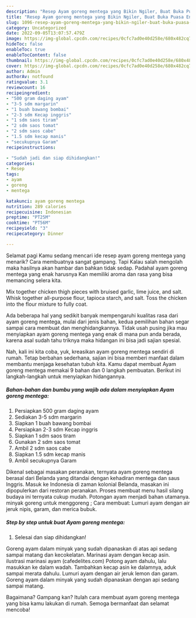 ```yaml
---
description: "Resep Ayam goreng mentega yang Bikin Ngiler, Buat Buka Puasa Enak Banget"
title: "Resep Ayam goreng mentega yang Bikin Ngiler, Buat Buka Puasa Enak Banget"
slug: 1096-resep-ayam-goreng-mentega-yang-bikin-ngiler-buat-buka-puasa-enak-banget
category: Uncategorized
date: 2022-09-05T13:07:57.479Z
image: https://img-global.cpcdn.com/recipes/0cfc7ad0e40d258e/680x482cq70/ayam-goreng-mentega-foto-resep-utama.jpg
hideToc: false
enableToc: true
enableTocContent: false
thumbnail: https://img-global.cpcdn.com/recipes/0cfc7ad0e40d258e/680x482cq70/ayam-goreng-mentega-foto-resep-utama.jpg
cover: https://img-global.cpcdn.com/recipes/0cfc7ad0e40d258e/680x482cq70/ayam-goreng-mentega-foto-resep-utama.jpg
author: Admin
authorAv: notfound
ratingvalue: 3.1
reviewcount: 16
recipeingredient:
- "500 gram daging ayam"
- "3-5 sdm margarin"
- "1 buah bawang bombai"
- "2-3 sdm Kecap inggris"
- "1 sdm saos tiram"
- "2 sdm saos tomat"
- "2 sdm saos cabe"
- "1.5 sdm kecap manis"
- "secukupnya Garam"
recipeinstructions:

- "Sudah jadi dan siap dihidangkan!"
categories:
- Resep
tags:
- ayam
- goreng
- mentega

katakunci: ayam goreng mentega 
nutrition: 289 calories
recipecuisine: Indonesian
preptime: "PT25M"
cooktime: "PT56M"
recipeyield: "3"
recipecategory: Dinner

---
```



Selamat pagi Kamu sedang mencari ide resep ayam goreng mentega yang menarik? Cara membuatnya sangat gampang. Tapi Kalau salah mengolah maka hasilnya akan hambar dan bahkan tidak sedap. Padahal ayam goreng mentega yang enak harusnya Kan memiliki aroma dan rasa yang bisa memancing selera kita.


Mix together chicken thigh pieces with bruised garlic, lime juice, and salt. Whisk together all-purpose flour, tapioca starch, and salt. Toss the chicken into the flour mixture to fully coat.

Ada beberapa hal yang sedikit banyak mempengaruhi kualitas rasa dari ayam goreng mentega, mulai dari jenis bahan, kedua pemilihan bahan segar sampai cara membuat dan menghidangkannya. Tidak usah pusing jika mau menyiapkan ayam goreng mentega yang enak di mana pun anda berada, karena asal sudah tahu triknya maka hidangan ini bisa jadi sajian spesial.


Nah, kali ini kita coba, yuk, kreasikan ayam goreng mentega sendiri di rumah. Tetap berbahan sederhana, sajian ini bisa memberi manfaat dalam membantu menjaga kesehatan tubuh kita. Kamu dapat membuat Ayam goreng mentega memakai 9 bahan dan 0 langkah pembuatan. Berikut ini langkah-langkah untuk menyiapkan hidangannya.

<!--inarticleads1-->

##### Bahan-bahan dan bumbu yang wajib ada dalam menyiapkan Ayam goreng mentega:

1. Persiapkan 500 gram daging ayam
1. Sediakan 3-5 sdm margarin
1. Siapkan 1 buah bawang bombai
1. Persiapkan 2-3 sdm Kecap inggris
1. Siapkan 1 sdm saos tiram
1. Gunakan 2 sdm saos tomat
1. Ambil 2 sdm saos cabe
1. Siapkan 1.5 sdm kecap manis
1. Ambil secukupnya Garam


Dikenal sebagai masakan peranakan, ternyata ayam goreng mentega berasal dari Belanda yang ditandai dengan kehadiran mentega dan saus Inggris. Masuk ke Indonesia di zaman kolonial Belanda, masakan ini dipopulerkan dari restoran peranakan. Proses membuat menu hasil silang budaya ini ternyata cukup mudah. Potongan ayam menjadi bahan utamanya. minyak goreng untuk menggoreng ; Cara membuat: Lumuri ayam dengan air jeruk nipis, garam, dan merica bubuk. 

<!--inarticleads2-->

##### Step by step untuk buat Ayam goreng mentega:


1. Selesai dan siap dihidangkan!

Goreng ayam dalam minyak yang sudah dipanaskan di atas api sedang sampai matang dan kecokelatan. Marinasi ayam dengan kecap asin. ilustrasi marinasi ayam (cafedelites.com) Potong ayam dahulu, lalu masukkan ke dalam wadah. Tambahkan kecap asin ke dalamnya, aduk sampai merata dahulu. Lumuri ayam dengan air jeruk lemon dan garam. Goreng ayam dalam minyak yang sudah dipanaskan dengan api sedang sampai matang. 

Bagaimana? Gampang kan? Itulah cara membuat ayam goreng mentega yang bisa kamu lakukan di rumah. Semoga bermanfaat dan selamat mencoba!
